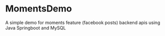 # MomentsDemo
A simple demo for moments feature (facebook posts) backend apis using Java Springboot and MySQL
